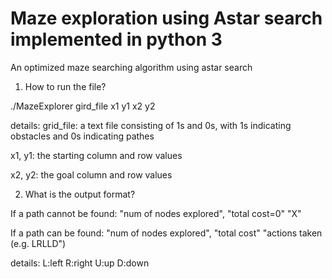 # Maze exploration using Astar search implemented in python 3
An optimized maze searching algorithm using astar search

1. How to run the file?

./MazeExplorer gird_file x1 y1 x2 y2

details:
grid_file: a text file consisting of 1s and 0s, with 1s indicating obstacles and 0s indicating pathes

x1, y1: the starting column and row values

x2, y2: the goal column and row values


2. What is the output format?

If a path cannot be found:
"num of nodes explored", "total cost=0"
"X"

If a path can be found:
"num of nodes explored", "total cost"
"actions taken (e.g. LRLLD")

details:
L:left
R:right
U:up
D:down
